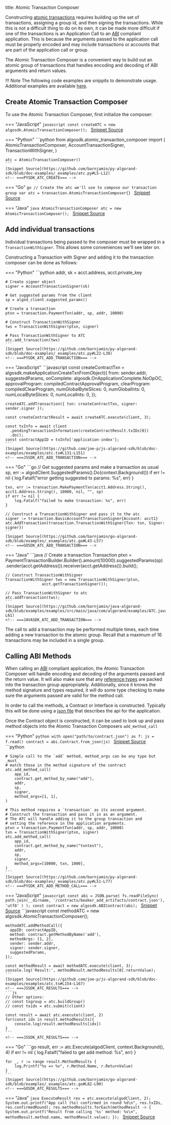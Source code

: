 title: Atomic Transaction Composer


Constructing [atomic transactions](../get-details/atomic_transfers.md) requires building up the set of transactions, assigning a group id, and then signing the transactions. While this is not a difficult thing to do on its own, it can be made more difficult if one of the transactions is an Application Call to an [ABI](../get-details/dapps/smart-contracts/ABI/index.md) compliant application. This is because the arguments passed to the application call must be properly encoded and may include transactions or accounts that are part of the application call or group. 

The Atomic Transaction Composer is a convenient way to build out an atomic group of transactions that handles encoding and decoding of ABI arguments and return values. 

!!! Note 
    The following code examples are snippits to demonstrate usage. Additional examples are available [here](https://github.com/algorand-devrel/demo-abi).


## Create Atomic Transaction Composer 

To use the Atomic Transaction Composer, first initialize the composer: 

=== "JavaScript"
    <!-- ===JSSDK_ATC_CREATE=== -->
	```javascript
	const createATC = new algosdk.AtomicTransactionComposer();
	```
	[Snippet Source](https://github.com/joe-p/js-algorand-sdk/blob/doc-examples/examples/atc.ts#L127-L128)
    <!-- ===JSSDK_ATC_CREATE=== -->

=== "Python"
    <!-- ===PYSDK_ATC_CREATE=== -->
	```python
	from algosdk.atomic_transaction_composer import (
	    AtomicTransactionComposer,
	    AccountTransactionSigner,
	    TransactionWithSigner,
	)
	
	atc = AtomicTransactionComposer()
	```
	[Snippet Source](https://github.com/barnjamin/py-algorand-sdk/blob/doc-examples/_examples/atc.py#L5-L12)
    <!-- ===PYSDK_ATC_CREATE=== -->

=== "Go"
    <!-- ===GOSDK_ATC_CREATE=== -->
	```go
	// Create the atc we'll use to compose our transaction group
	var atc = transaction.AtomicTransactionComposer{}
	```
	[Snippet Source](https://github.com/barnjamin/go-algorand-sdk/blob/examples/_examples/atc.go#L38-L40)
    <!-- ===GOSDK_ATC_CREATE=== -->

=== "Java"
    <!-- ===JAVASDK_ATC_CREATE=== -->
	```java
	AtomicTransactionComposer atc = new AtomicTransactionComposer();
	```
	[Snippet Source](https://github.com/barnjamin/java-algorand-sdk/blob/examples/examples/src/main/java/com/algorand/examples/ATC.java#L47-L48)
    <!-- ===JAVASDK_ATC_CREATE=== -->

## Add individual transactions

Individual transactions being passed to the composer must be wrapped in a `TransactionWithSigner`. This allows some conveniences we'll see later on.

Constructing a Transaction with Signer and adding it to the transaction composer can be done as follows:

=== "Python"
    <!-- ===PYSDK_ATC_ADD_TRANSACTION=== -->
	```python
	addr, sk = acct.address, acct.private_key
	
	# Create signer object
	signer = AccountTransactionSigner(sk)
	
	# Get suggested params from the client
	sp = algod_client.suggested_params()
	
	# Create a transaction
	ptxn = transaction.PaymentTxn(addr, sp, addr, 10000)
	
	# Construct TransactionWithSigner
	tws = TransactionWithSigner(ptxn, signer)
	
	# Pass TransactionWithSigner to ATC
	atc.add_transaction(tws)
	```
	[Snippet Source](https://github.com/barnjamin/py-algorand-sdk/blob/doc-examples/_examples/atc.py#L22-L38)
    <!-- ===PYSDK_ATC_ADD_TRANSACTION=== -->

=== "JavaScript"
    <!-- ===JSSDK_ATC_ADD_TRANSACTION=== -->
	```javascript
	const createContractTxn = algosdk.makeApplicationCreateTxnFromObject({
	  from: sender.addr,
	  suggestedParams,
	  onComplete: algosdk.OnApplicationComplete.NoOpOC,
	  approvalProgram: compiledContractApprovalProgram,
	  clearProgram: compiledClearProgram,
	  numGlobalByteSlices: 0,
	  numGlobalInts: 0,
	  numLocalByteSlices: 0,
	  numLocalInts: 0,
	});
	
	createATC.addTransaction({ txn: createContractTxn, signer: sender.signer });
	
	const createContractResult = await createATC.execute(client, 3);
	
	const txInfo = await client
	  .pendingTransactionInformation(createContractResult.txIDs[0])
	  .do();
	const contractAppID = txInfo['application-index'];
	```
	[Snippet Source](https://github.com/joe-p/js-algorand-sdk/blob/doc-examples/examples/atc.ts#L131-L151)
    <!-- ===JSSDK_ATC_ADD_TRANSACTION=== -->

=== "Go"
    <!-- ===GOSDK_ATC_ADD_TRANSACTION=== -->
	```go
	// Get suggested params and make a transaction as usual
	sp, err := algodClient.SuggestedParams().Do(context.Background())
	if err != nil {
		log.Fatalf("error getting suggested tx params: %s", err)
	}
	
	txn, err := transaction.MakePaymentTxn(acct1.Address.String(), acct1.Address.String(), 10000, nil, "", sp)
	if err != nil {
		log.Fatalf("failed to make transaction: %s", err)
	}
	
	// Construct a TransactionWithSigner and pass it to the atc
	signer := transaction.BasicAccountTransactionSigner{Account: acct1}
	atc.AddTransaction(transaction.TransactionWithSigner{Txn: txn, Signer: signer})
	```
	[Snippet Source](https://github.com/barnjamin/go-algorand-sdk/blob/examples/_examples/atc.go#L43-L57)
    <!-- ===GOSDK_ATC_ADD_TRANSACTION=== -->

=== "Java"
    <!-- ===JAVASDK_ATC_ADD_TRANSACTION=== -->
	```java
	// Create a transaction
	Transaction ptxn = PaymentTransactionBuilder.Builder().amount(10000).suggestedParams(sp)
	                .sender(acct.getAddress()).receiver(acct.getAddress()).build();
	
	// Construct TransactionWithSigner
	TransactionWithSigner tws = new TransactionWithSigner(ptxn,
	                acct.getTransactionSigner());
	
	// Pass TransactionWithSigner to atc
	atc.addTransaction(tws);
	```
	[Snippet Source](https://github.com/barnjamin/java-algorand-sdk/blob/examples/examples/src/main/java/com/algorand/examples/ATC.java#L51-L61)
    <!-- ===JAVASDK_ATC_ADD_TRANSACTION=== -->

The call to add a transaction may be performed multiple times, each time adding a new transaction to the atomic group. Recall that a maximum of 16 transactions may be included in a single group.


## Calling ABI Methods

When calling an [ABI](../get-details/dapps/smart-contracts/ABI/index.md) compliant application, the Atomic Transaction Composer will handle encoding and decoding of the arguments passed and the return value.  It will also make sure that any [reference types](../get-details/dapps/smart-contracts/ABI/index.md#reference-types) are packed into the transaction group appropriately.  Additionally, since it knows the method signature and types required, it will do some type checking to make sure the arguments passed are valid for the method call. 

In order to call the methods, a Contract or Interface is constructed. Typically this will be done using a [json file](../get-details/dapps/smart-contracts/ABI/index.md#api) that describes the api for the application.   

Once the Contract object is constructed, it can be used to look up and pass method objects into the Atomic Transaction Composers `add_method_call`

=== "Python"
    <!-- ===PYSDK_ATC_CONTRACT_INIT=== -->
	```python
	with open("path/to/contract.json") as f:
	    js = f.read()
	contract = abi.Contract.from_json(js)
	```
	[Snippet Source](https://github.com/barnjamin/py-algorand-sdk/blob/doc-examples/_examples/atc.py#L41-L44)
    <!-- ===PYSDK_ATC_CONTRACT_INIT=== -->
    <!-- ===PYSDK_ATC_ADD_METHOD_CALL=== -->
	```python
	
	# Simple call to the `add` method, method_args can be any type but _must_
	# match those in the method signature of the contract
	atc.add_method_call(
	    app_id,
	    contract.get_method_by_name("add"),
	    addr,
	    sp,
	    signer,
	    method_args=[1, 1],
	)
	
	# This method requires a `transaction` as its second argument.
	# Construct the transaction and pass it in as an argument.
	# The ATC will handle adding it to the group transaction and
	# setting the reference in the application arguments.
	ptxn = transaction.PaymentTxn(addr, sp, addr, 10000)
	txn = TransactionWithSigner(ptxn, signer)
	atc.add_method_call(
	    app_id,
	    contract.get_method_by_name("txntest"),
	    addr,
	    sp,
	    signer,
	    method_args=[10000, txn, 1000],
	)
	```
	[Snippet Source](https://github.com/barnjamin/py-algorand-sdk/blob/doc-examples/_examples/atc.py#L51-L77)
    <!-- ===PYSDK_ATC_ADD_METHOD_CALL=== -->

=== "JavaScript"
    <!-- ===JSSDK_ATC_CONTRACT_INIT=== -->
	```javascript
	const abi = JSON.parse(
	  fs.readFileSync(
	    path.join(__dirname, '/contracts/beaker_add_artifacts/contract.json'),
	    'utf8'
	  )
	);
	const contract = new algosdk.ABIContract(abi);
	```
	[Snippet Source](https://github.com/joe-p/js-algorand-sdk/blob/doc-examples/examples/atc.ts#L108-L115)
    <!-- ===JSSDK_ATC_CONTRACT_INIT=== -->
    <!-- ===JSSDK_ATC_ADD_METHOD_CALL=== -->
	```javascript
	const methodATC = new algosdk.AtomicTransactionComposer();
	
	methodATC.addMethodCall({
	  appID: contractAppID,
	  method: contract.getMethodByName('add'),
	  methodArgs: [1, 2],
	  sender: sender.addr,
	  signer: sender.signer,
	  suggestedParams,
	});
	
	const methodResult = await methodATC.execute(client, 3);
	console.log('Result:', methodResult.methodResults[0].returnValue);
	```
	[Snippet Source](https://github.com/joe-p/js-algorand-sdk/blob/doc-examples/examples/atc.ts#L154-L167)
    <!-- ===JSSDK_ATC_RESULTS=== -->
    ```js
    // Other options:
    // const txgroup = atc.buildGroup()
    // const txids = atc.submit(client)

    const result = await atc.execute(client, 2)
    for(const idx in result.methodResults){
        console.log(result.methodResults[idx])
    }
    ```
    <!-- ===JSSDK_ATC_RESULTS=== -->

=== "Go"
    <!-- ===GOSDK_ATC_RESULTS=== -->
	```go
	result, err := atc.Execute(algodClient, context.Background(), 4)
	if err != nil {
		log.Fatalf("failed to get add method: %s", err)
	}
	
	for _, r := range result.MethodResults {
		log.Printf("%s => %v", r.Method.Name, r.ReturnValue)
	}
	```
	[Snippet Source](https://github.com/barnjamin/go-algorand-sdk/blob/examples/_examples/atc.go#L82-L90)
    <!-- ===GOSDK_ATC_RESULTS=== -->

=== "Java"
    <!-- ===JAVASDK_ATC_RESULTS=== -->
	```java
	ExecuteResult res = atc.execute(algodClient, 2);
	System.out.printf("App call (%s) confirmed in round %d\n", res.txIDs, res.confirmedRound);
	res.methodResults.forEach(methodResult -> {
	        System.out.printf("Result from calling '%s' method: %s\n", methodResult.method.name,
	                        methodResult.value);
	});
	```
	[Snippet Source](https://github.com/barnjamin/java-algorand-sdk/blob/examples/examples/src/main/java/com/algorand/examples/ATC.java#L87-L93)
    <!-- ===JAVASDK_ATC_RESULTS=== -->